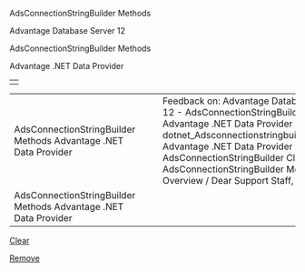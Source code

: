 AdsConnectionStringBuilder Methods




Advantage Database Server 12  

AdsConnectionStringBuilder Methods

Advantage .NET Data Provider

|  |
| --- |
|  |

|  |  |  |  |  |
| --- | --- | --- | --- | --- |
| AdsConnectionStringBuilder Methods  Advantage .NET Data Provider |  |  | Feedback on: Advantage Database Server 12 - AdsConnectionStringBuilder Methods Advantage .NET Data Provider dotnet\_Adsconnectionstringbuilder\_methods Advantage .NET Data Provider > AdsConnectionStringBuilder Class > AdsConnectionStringBuilder Methods > Overview / Dear Support Staff, |  |
| AdsConnectionStringBuilder Methods  Advantage .NET Data Provider |  |  |  |  |

[Clear](dotnet_adsconnectionstringbuilder_clear.htm)

[Remove](dotnet_adsconnectionstringbuilder_remove.htm)